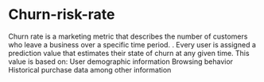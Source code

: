 # Churn-risk-rate
Churn rate is a marketing metric that describes the number of customers who leave a business over a specific time period. . Every user is assigned a prediction value that estimates their state of churn at any given time. This value is based on:  User demographic information Browsing behavior Historical purchase data among other information
